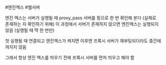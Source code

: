 #엔진엑스 #웹서버

엔진 엑스는 서버가 실행될 때 proxy_pass 서버를 핑으로 한 번 확인해 본다 (실제로 존재하는 지 확인하기 위해)
이 과정에서 서버가 존재하지 않으면 엔진엑스는 실행되지 않음
(실행될 때 딱 한 번만)

첫 실행될 때 연결되고 엔진엑스가 켜지면 이후엔 프록시 서버가 재부팅되더라도 중간에 꺼지지 않음

그래서 항상 엔진 엑스를 띄우기 전에 프록시 서버를 먼저 띄우고 해야 함
